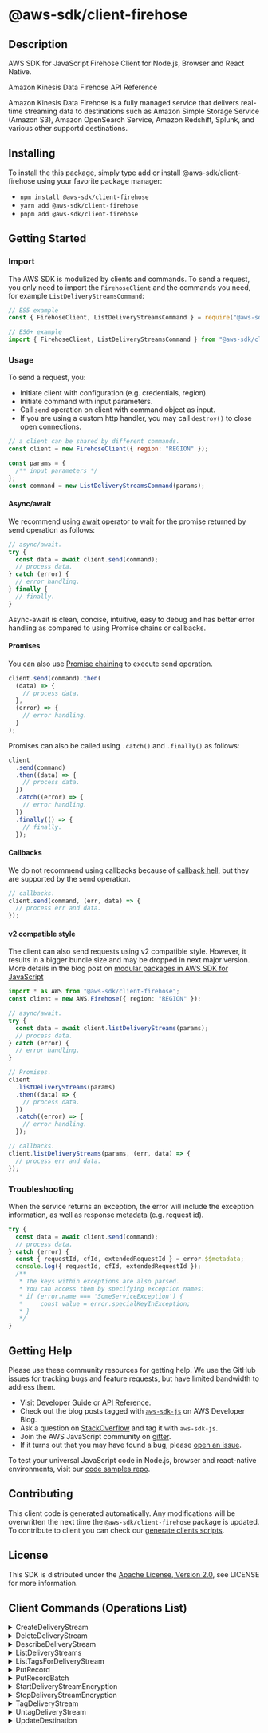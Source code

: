 <!-- generated file, do not edit directly -->

# @aws-sdk/client-firehose

## Description

AWS SDK for JavaScript Firehose Client for Node.js, Browser and React Native.

<fullname>Amazon Kinesis Data Firehose API Reference</fullname>

<p>Amazon Kinesis Data Firehose is a fully managed service that delivers real-time
streaming data to destinations such as Amazon Simple Storage Service (Amazon S3), Amazon
OpenSearch Service, Amazon Redshift, Splunk, and various other supportd
destinations.</p>

## Installing

To install the this package, simply type add or install @aws-sdk/client-firehose
using your favorite package manager:

- `npm install @aws-sdk/client-firehose`
- `yarn add @aws-sdk/client-firehose`
- `pnpm add @aws-sdk/client-firehose`

## Getting Started

### Import

The AWS SDK is modulized by clients and commands.
To send a request, you only need to import the `FirehoseClient` and
the commands you need, for example `ListDeliveryStreamsCommand`:

```js
// ES5 example
const { FirehoseClient, ListDeliveryStreamsCommand } = require("@aws-sdk/client-firehose");
```

```ts
// ES6+ example
import { FirehoseClient, ListDeliveryStreamsCommand } from "@aws-sdk/client-firehose";
```

### Usage

To send a request, you:

- Initiate client with configuration (e.g. credentials, region).
- Initiate command with input parameters.
- Call `send` operation on client with command object as input.
- If you are using a custom http handler, you may call `destroy()` to close open connections.

```js
// a client can be shared by different commands.
const client = new FirehoseClient({ region: "REGION" });

const params = {
  /** input parameters */
};
const command = new ListDeliveryStreamsCommand(params);
```

#### Async/await

We recommend using [await](https://developer.mozilla.org/en-US/docs/Web/JavaScript/Reference/Operators/await)
operator to wait for the promise returned by send operation as follows:

```js
// async/await.
try {
  const data = await client.send(command);
  // process data.
} catch (error) {
  // error handling.
} finally {
  // finally.
}
```

Async-await is clean, concise, intuitive, easy to debug and has better error handling
as compared to using Promise chains or callbacks.

#### Promises

You can also use [Promise chaining](https://developer.mozilla.org/en-US/docs/Web/JavaScript/Guide/Using_promises#chaining)
to execute send operation.

```js
client.send(command).then(
  (data) => {
    // process data.
  },
  (error) => {
    // error handling.
  }
);
```

Promises can also be called using `.catch()` and `.finally()` as follows:

```js
client
  .send(command)
  .then((data) => {
    // process data.
  })
  .catch((error) => {
    // error handling.
  })
  .finally(() => {
    // finally.
  });
```

#### Callbacks

We do not recommend using callbacks because of [callback hell](http://callbackhell.com/),
but they are supported by the send operation.

```js
// callbacks.
client.send(command, (err, data) => {
  // process err and data.
});
```

#### v2 compatible style

The client can also send requests using v2 compatible style.
However, it results in a bigger bundle size and may be dropped in next major version. More details in the blog post
on [modular packages in AWS SDK for JavaScript](https://aws.amazon.com/blogs/developer/modular-packages-in-aws-sdk-for-javascript/)

```ts
import * as AWS from "@aws-sdk/client-firehose";
const client = new AWS.Firehose({ region: "REGION" });

// async/await.
try {
  const data = await client.listDeliveryStreams(params);
  // process data.
} catch (error) {
  // error handling.
}

// Promises.
client
  .listDeliveryStreams(params)
  .then((data) => {
    // process data.
  })
  .catch((error) => {
    // error handling.
  });

// callbacks.
client.listDeliveryStreams(params, (err, data) => {
  // process err and data.
});
```

### Troubleshooting

When the service returns an exception, the error will include the exception information,
as well as response metadata (e.g. request id).

```js
try {
  const data = await client.send(command);
  // process data.
} catch (error) {
  const { requestId, cfId, extendedRequestId } = error.$$metadata;
  console.log({ requestId, cfId, extendedRequestId });
  /**
   * The keys within exceptions are also parsed.
   * You can access them by specifying exception names:
   * if (error.name === 'SomeServiceException') {
   *     const value = error.specialKeyInException;
   * }
   */
}
```

## Getting Help

Please use these community resources for getting help.
We use the GitHub issues for tracking bugs and feature requests, but have limited bandwidth to address them.

- Visit [Developer Guide](https://docs.aws.amazon.com/sdk-for-javascript/v3/developer-guide/welcome.html)
  or [API Reference](https://docs.aws.amazon.com/AWSJavaScriptSDK/v3/latest/index.html).
- Check out the blog posts tagged with [`aws-sdk-js`](https://aws.amazon.com/blogs/developer/tag/aws-sdk-js/)
  on AWS Developer Blog.
- Ask a question on [StackOverflow](https://stackoverflow.com/questions/tagged/aws-sdk-js) and tag it with `aws-sdk-js`.
- Join the AWS JavaScript community on [gitter](https://gitter.im/aws/aws-sdk-js-v3).
- If it turns out that you may have found a bug, please [open an issue](https://github.com/aws/aws-sdk-js-v3/issues/new/choose).

To test your universal JavaScript code in Node.js, browser and react-native environments,
visit our [code samples repo](https://github.com/aws-samples/aws-sdk-js-tests).

## Contributing

This client code is generated automatically. Any modifications will be overwritten the next time the `@aws-sdk/client-firehose` package is updated.
To contribute to client you can check our [generate clients scripts](https://github.com/aws/aws-sdk-js-v3/tree/main/scripts/generate-clients).

## License

This SDK is distributed under the
[Apache License, Version 2.0](http://www.apache.org/licenses/LICENSE-2.0),
see LICENSE for more information.

## Client Commands (Operations List)

<details>
<summary>
CreateDeliveryStream
</summary>

[Command API Reference](https://docs.aws.amazon.com/AWSJavaScriptSDK/v3/latest/clients/client-firehose/classes/createdeliverystreamcommand.html) / [Input](https://docs.aws.amazon.com/AWSJavaScriptSDK/v3/latest/clients/client-firehose/interfaces/createdeliverystreamcommandinput.html) / [Output](https://docs.aws.amazon.com/AWSJavaScriptSDK/v3/latest/clients/client-firehose/interfaces/createdeliverystreamcommandoutput.html)

</details>
<details>
<summary>
DeleteDeliveryStream
</summary>

[Command API Reference](https://docs.aws.amazon.com/AWSJavaScriptSDK/v3/latest/clients/client-firehose/classes/deletedeliverystreamcommand.html) / [Input](https://docs.aws.amazon.com/AWSJavaScriptSDK/v3/latest/clients/client-firehose/interfaces/deletedeliverystreamcommandinput.html) / [Output](https://docs.aws.amazon.com/AWSJavaScriptSDK/v3/latest/clients/client-firehose/interfaces/deletedeliverystreamcommandoutput.html)

</details>
<details>
<summary>
DescribeDeliveryStream
</summary>

[Command API Reference](https://docs.aws.amazon.com/AWSJavaScriptSDK/v3/latest/clients/client-firehose/classes/describedeliverystreamcommand.html) / [Input](https://docs.aws.amazon.com/AWSJavaScriptSDK/v3/latest/clients/client-firehose/interfaces/describedeliverystreamcommandinput.html) / [Output](https://docs.aws.amazon.com/AWSJavaScriptSDK/v3/latest/clients/client-firehose/interfaces/describedeliverystreamcommandoutput.html)

</details>
<details>
<summary>
ListDeliveryStreams
</summary>

[Command API Reference](https://docs.aws.amazon.com/AWSJavaScriptSDK/v3/latest/clients/client-firehose/classes/listdeliverystreamscommand.html) / [Input](https://docs.aws.amazon.com/AWSJavaScriptSDK/v3/latest/clients/client-firehose/interfaces/listdeliverystreamscommandinput.html) / [Output](https://docs.aws.amazon.com/AWSJavaScriptSDK/v3/latest/clients/client-firehose/interfaces/listdeliverystreamscommandoutput.html)

</details>
<details>
<summary>
ListTagsForDeliveryStream
</summary>

[Command API Reference](https://docs.aws.amazon.com/AWSJavaScriptSDK/v3/latest/clients/client-firehose/classes/listtagsfordeliverystreamcommand.html) / [Input](https://docs.aws.amazon.com/AWSJavaScriptSDK/v3/latest/clients/client-firehose/interfaces/listtagsfordeliverystreamcommandinput.html) / [Output](https://docs.aws.amazon.com/AWSJavaScriptSDK/v3/latest/clients/client-firehose/interfaces/listtagsfordeliverystreamcommandoutput.html)

</details>
<details>
<summary>
PutRecord
</summary>

[Command API Reference](https://docs.aws.amazon.com/AWSJavaScriptSDK/v3/latest/clients/client-firehose/classes/putrecordcommand.html) / [Input](https://docs.aws.amazon.com/AWSJavaScriptSDK/v3/latest/clients/client-firehose/interfaces/putrecordcommandinput.html) / [Output](https://docs.aws.amazon.com/AWSJavaScriptSDK/v3/latest/clients/client-firehose/interfaces/putrecordcommandoutput.html)

</details>
<details>
<summary>
PutRecordBatch
</summary>

[Command API Reference](https://docs.aws.amazon.com/AWSJavaScriptSDK/v3/latest/clients/client-firehose/classes/putrecordbatchcommand.html) / [Input](https://docs.aws.amazon.com/AWSJavaScriptSDK/v3/latest/clients/client-firehose/interfaces/putrecordbatchcommandinput.html) / [Output](https://docs.aws.amazon.com/AWSJavaScriptSDK/v3/latest/clients/client-firehose/interfaces/putrecordbatchcommandoutput.html)

</details>
<details>
<summary>
StartDeliveryStreamEncryption
</summary>

[Command API Reference](https://docs.aws.amazon.com/AWSJavaScriptSDK/v3/latest/clients/client-firehose/classes/startdeliverystreamencryptioncommand.html) / [Input](https://docs.aws.amazon.com/AWSJavaScriptSDK/v3/latest/clients/client-firehose/interfaces/startdeliverystreamencryptioncommandinput.html) / [Output](https://docs.aws.amazon.com/AWSJavaScriptSDK/v3/latest/clients/client-firehose/interfaces/startdeliverystreamencryptioncommandoutput.html)

</details>
<details>
<summary>
StopDeliveryStreamEncryption
</summary>

[Command API Reference](https://docs.aws.amazon.com/AWSJavaScriptSDK/v3/latest/clients/client-firehose/classes/stopdeliverystreamencryptioncommand.html) / [Input](https://docs.aws.amazon.com/AWSJavaScriptSDK/v3/latest/clients/client-firehose/interfaces/stopdeliverystreamencryptioncommandinput.html) / [Output](https://docs.aws.amazon.com/AWSJavaScriptSDK/v3/latest/clients/client-firehose/interfaces/stopdeliverystreamencryptioncommandoutput.html)

</details>
<details>
<summary>
TagDeliveryStream
</summary>

[Command API Reference](https://docs.aws.amazon.com/AWSJavaScriptSDK/v3/latest/clients/client-firehose/classes/tagdeliverystreamcommand.html) / [Input](https://docs.aws.amazon.com/AWSJavaScriptSDK/v3/latest/clients/client-firehose/interfaces/tagdeliverystreamcommandinput.html) / [Output](https://docs.aws.amazon.com/AWSJavaScriptSDK/v3/latest/clients/client-firehose/interfaces/tagdeliverystreamcommandoutput.html)

</details>
<details>
<summary>
UntagDeliveryStream
</summary>

[Command API Reference](https://docs.aws.amazon.com/AWSJavaScriptSDK/v3/latest/clients/client-firehose/classes/untagdeliverystreamcommand.html) / [Input](https://docs.aws.amazon.com/AWSJavaScriptSDK/v3/latest/clients/client-firehose/interfaces/untagdeliverystreamcommandinput.html) / [Output](https://docs.aws.amazon.com/AWSJavaScriptSDK/v3/latest/clients/client-firehose/interfaces/untagdeliverystreamcommandoutput.html)

</details>
<details>
<summary>
UpdateDestination
</summary>

[Command API Reference](https://docs.aws.amazon.com/AWSJavaScriptSDK/v3/latest/clients/client-firehose/classes/updatedestinationcommand.html) / [Input](https://docs.aws.amazon.com/AWSJavaScriptSDK/v3/latest/clients/client-firehose/interfaces/updatedestinationcommandinput.html) / [Output](https://docs.aws.amazon.com/AWSJavaScriptSDK/v3/latest/clients/client-firehose/interfaces/updatedestinationcommandoutput.html)

</details>
